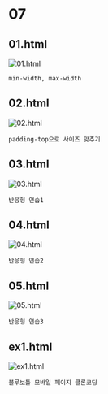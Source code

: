 # 07
## 01.html
![01.html](https://user-images.githubusercontent.com/95092921/178389658-c078214e-faa6-4422-9bbc-1ed1182173bc.png)
```
min-width, max-width
```
## 02.html
![02.html](https://user-images.githubusercontent.com/95092921/178389655-20ce9ca6-7ead-4459-b5f1-d51f7b42d26c.png)
```
padding-top으로 사이즈 맞추기
```
## 03.html
![03.html](https://user-images.githubusercontent.com/95092921/178389654-34058dc7-637d-4b10-8b98-dca62744003c.png)
```
반응형 연습1
```
## 04.html
![04.html](https://user-images.githubusercontent.com/95092921/178389653-a63818ca-0052-454e-842f-7627a79ade66.png)
```
반응형 연습2
```
## 05.html
![05.html](https://user-images.githubusercontent.com/95092921/178389652-dead6656-0006-4c14-a969-8dba2ecd840b.png)
```
반응형 연습3
```
## ex1.html
![ex1.html](https://user-images.githubusercontent.com/95092921/178389646-0c9744d4-fcc8-4be4-be17-4157a43da4b3.png)
```
블루보틀 모바일 페이지 클론코딩
```